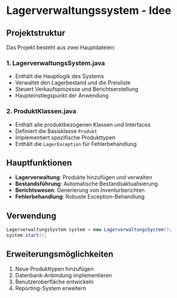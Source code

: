 # Lagerverwaltungssystem - Idee

## Projektstruktur

Das Projekt besteht aus zwei Hauptdateien:

### 1. LagerverwaltungsSystem.java
- Enthält die Hauptlogik des Systems
- Verwaltet den Lagerbestand und die Preisliste
- Steuert Verkaufsprozesse und Berichtserstellung
- Haupteinstiegspunkt der Anwendung

### 2. ProduktKlassen.java
- Enthält alle produktbezogenen Klassen und Interfaces
- Definiert die Basisklasse `Produkt`
- Implementiert spezifische Produkttypen
- Enthält die `LagerException` für Fehlerbehandlung

## Hauptfunktionen

- **Lagerverwaltung**: Produkte hinzufügen und verwalten
- **Bestandsführung**: Automatische Bestandsaktualisierung
- **Berichtswesen**: Generierung von Inventurberichten
- **Fehlerbehandlung**: Robuste Exception-Behandlung

## Verwendung

```java
LagerverwaltungsSystem system = new LagerverwaltungsSystem();
system.start();
```

## Erweiterungsmöglichkeiten

1. Neue Produkttypen hinzufügen
2. Datenbank-Anbindung implementieren
3. Benutzeroberfläche entwickeln
4. Reporting-System erweitern
